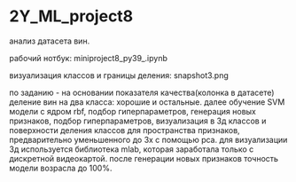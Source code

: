 # 2Y_ML_project8
анализ датасета вин.

рабочий нотбук: miniproject8_py39_.ipynb

визуализация классов и границы деления: snapshot3.png

по заданию - на основании показателя качества(колонка в датасете) деление вин на два класса: хорошие и остальные.
далее обучение SVM модели с ядром rbf, подбор гиперпараметров, 
генерация новых признаков, подбор гиперпараметров, 
визуализация в 3д классов и поверхности деления классов для пространства признаков, предварительно уменьшенного до 3х с помощью pca.
для визуализации 3д используется библиотека mlab, которая заработала только с дискретной видеокартой.
после генерации новых признаков точность модели возрасла до 100%.
